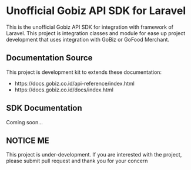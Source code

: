 # Unofficial Gobiz API SDK for Laravel

<p>
This is the unofficial Gobiz API SDK for integration with framework of Laravel. 
This project is integration classes and module for ease up project development that uses integration with GoBiz or GoFood Merchant.
</p>

## Documentation Source

<p>This project is development kit to extends these documentation:</p>
<ul>
  <li>https://docs.gobiz.co.id/api-reference/index.html</li>
  <li>https://docs.gobiz.co.id/docs/index.html</li>
</ul>

## SDK Documentation

<p>Coming soon...</p>

## NOTICE ME

<p>This project is under-development. If you are interested with the project, please submit pull request and thank you for your concern</p>
